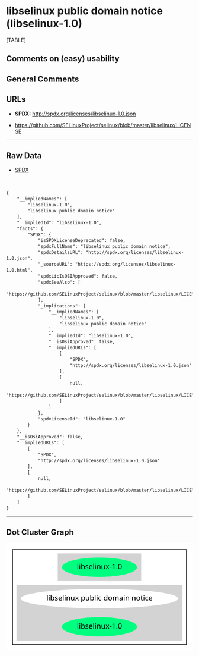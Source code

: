 libselinux public domain notice (libselinux-1.0)
================================================

[TABLE]

Comments on (easy) usability
----------------------------

General Comments
----------------

URLs
----

-   **SPDX:** http://spdx.org/licenses/libselinux-1.0.json

-   https://github.com/SELinuxProject/selinux/blob/master/libselinux/LICENSE

------------------------------------------------------------------------

Raw Data
--------

-   [SPDX](https://spdx.org/licenses/libselinux-1.0.html "SPDX")

&nbsp;

    {
        "__impliedNames": [
            "libselinux-1.0",
            "libselinux public domain notice"
        ],
        "__impliedId": "libselinux-1.0",
        "facts": {
            "SPDX": {
                "isSPDXLicenseDeprecated": false,
                "spdxFullName": "libselinux public domain notice",
                "spdxDetailsURL": "http://spdx.org/licenses/libselinux-1.0.json",
                "_sourceURL": "https://spdx.org/licenses/libselinux-1.0.html",
                "spdxLicIsOSIApproved": false,
                "spdxSeeAlso": [
                    "https://github.com/SELinuxProject/selinux/blob/master/libselinux/LICENSE"
                ],
                "_implications": {
                    "__impliedNames": [
                        "libselinux-1.0",
                        "libselinux public domain notice"
                    ],
                    "__impliedId": "libselinux-1.0",
                    "__isOsiApproved": false,
                    "__impliedURLs": [
                        [
                            "SPDX",
                            "http://spdx.org/licenses/libselinux-1.0.json"
                        ],
                        [
                            null,
                            "https://github.com/SELinuxProject/selinux/blob/master/libselinux/LICENSE"
                        ]
                    ]
                },
                "spdxLicenseId": "libselinux-1.0"
            }
        },
        "__isOsiApproved": false,
        "__impliedURLs": [
            [
                "SPDX",
                "http://spdx.org/licenses/libselinux-1.0.json"
            ],
            [
                null,
                "https://github.com/SELinuxProject/selinux/blob/master/libselinux/LICENSE"
            ]
        ]
    }

------------------------------------------------------------------------

Dot Cluster Graph
-----------------

![](../dot/libselinux-1.0.svg "dot")